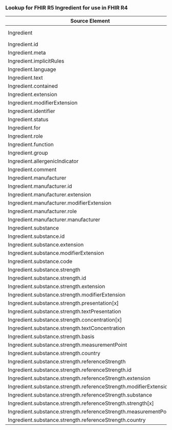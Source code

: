 ### Lookup for FHIR R5 Ingredient for use in FHIR R4

| Source Element | Usage | Target |
| -------------- | ----- | ------ |
| Ingredient | UseExtension | http://hl7.org/fhir/5.0/StructureDefinition/extension-Ingredient |
| Ingredient.id | UseExtensionFromAncestor | - |
| Ingredient.meta | UseExtensionFromAncestor | - |
| Ingredient.implicitRules | UseExtensionFromAncestor | - |
| Ingredient.language | UseExtensionFromAncestor | - |
| Ingredient.text | UseExtensionFromAncestor | - |
| Ingredient.contained | UseExtensionFromAncestor | - |
| Ingredient.extension | UseExtensionFromAncestor | - |
| Ingredient.modifierExtension | UseExtensionFromAncestor | - |
| Ingredient.identifier | UseExtensionFromAncestor | - |
| Ingredient.status | UseExtensionFromAncestor | - |
| Ingredient.for | UseExtensionFromAncestor | - |
| Ingredient.role | UseExtensionFromAncestor | - |
| Ingredient.function | UseExtensionFromAncestor | - |
| Ingredient.group | UseExtensionFromAncestor | - |
| Ingredient.allergenicIndicator | UseExtensionFromAncestor | - |
| Ingredient.comment | UseExtensionFromAncestor | - |
| Ingredient.manufacturer | UseExtensionFromAncestor | - |
| Ingredient.manufacturer.id | UseExtensionFromAncestor | - |
| Ingredient.manufacturer.extension | UseExtensionFromAncestor | - |
| Ingredient.manufacturer.modifierExtension | UseExtensionFromAncestor | - |
| Ingredient.manufacturer.role | UseExtensionFromAncestor | - |
| Ingredient.manufacturer.manufacturer | UseExtensionFromAncestor | - |
| Ingredient.substance | UseExtensionFromAncestor | - |
| Ingredient.substance.id | UseExtensionFromAncestor | - |
| Ingredient.substance.extension | UseExtensionFromAncestor | - |
| Ingredient.substance.modifierExtension | UseExtensionFromAncestor | - |
| Ingredient.substance.code | UseExtensionFromAncestor | - |
| Ingredient.substance.strength | UseExtensionFromAncestor | - |
| Ingredient.substance.strength.id | UseExtensionFromAncestor | - |
| Ingredient.substance.strength.extension | UseExtensionFromAncestor | - |
| Ingredient.substance.strength.modifierExtension | UseExtensionFromAncestor | - |
| Ingredient.substance.strength.presentation[x] | UseExtensionFromAncestor | - |
| Ingredient.substance.strength.textPresentation | UseExtensionFromAncestor | - |
| Ingredient.substance.strength.concentration[x] | UseExtensionFromAncestor | - |
| Ingredient.substance.strength.textConcentration | UseExtensionFromAncestor | - |
| Ingredient.substance.strength.basis | UseExtensionFromAncestor | - |
| Ingredient.substance.strength.measurementPoint | UseExtensionFromAncestor | - |
| Ingredient.substance.strength.country | UseExtensionFromAncestor | - |
| Ingredient.substance.strength.referenceStrength | UseExtensionFromAncestor | - |
| Ingredient.substance.strength.referenceStrength.id | UseExtensionFromAncestor | - |
| Ingredient.substance.strength.referenceStrength.extension | UseExtensionFromAncestor | - |
| Ingredient.substance.strength.referenceStrength.modifierExtension | UseExtensionFromAncestor | - |
| Ingredient.substance.strength.referenceStrength.substance | UseExtensionFromAncestor | - |
| Ingredient.substance.strength.referenceStrength.strength[x] | UseExtensionFromAncestor | - |
| Ingredient.substance.strength.referenceStrength.measurementPoint | UseExtensionFromAncestor | - |
| Ingredient.substance.strength.referenceStrength.country | UseExtensionFromAncestor | - |
